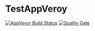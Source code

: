 # TestAppVeroy

[![AppVeyor Build Status](https://ci.appveyor.com/api/projects/status/github/KeRNeLith/TestAppVeroy?branch=master&svg=true)](https://ci.appveyor.com/project/KeRNeLith/TestAppVeroy)
[![Quality Gate](https://sonarcloud.io/api/project_badges/measure?project=tests_project&metric=alert_status)](https://sonarcloud.io/dashboard?id=tests_project)